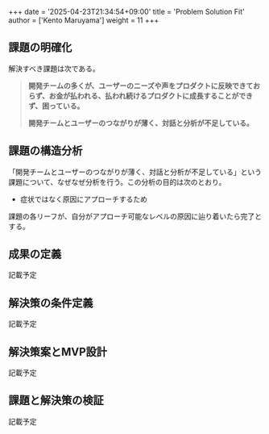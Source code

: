 +++
date = '2025-04-23T21:34:54+09:00'
title = 'Problem Solution Fit'
author = ['Kento Maruyama']
weight = 11
+++

## 課題の明確化

解決すべき課題は次である。

> **開発チームの多くが、ユーザーのニーズや声をプロダクトに反映できておらず、お金が払われる、払われ続けるプロダクトに成長することができず、困っている。**
> 
> **開発チームとユーザーのつながりが薄く、対話と分析が不足している。**

## 課題の構造分析

「開発チームとユーザーのつながりが薄く、対話と分析が不足している」という課題について、なぜなぜ分析を行う。この分析の目的は次のとおり。

- 症状ではなく原因にアプローチするため

課題の各リーフが、自分がアプローチ可能なレベルの原因に辿り着いたら完了とする。

## 成果の定義

記載予定

## 解決策の条件定義

記載予定

## 解決策案とMVP設計

記載予定

## 課題と解決策の検証

記載予定